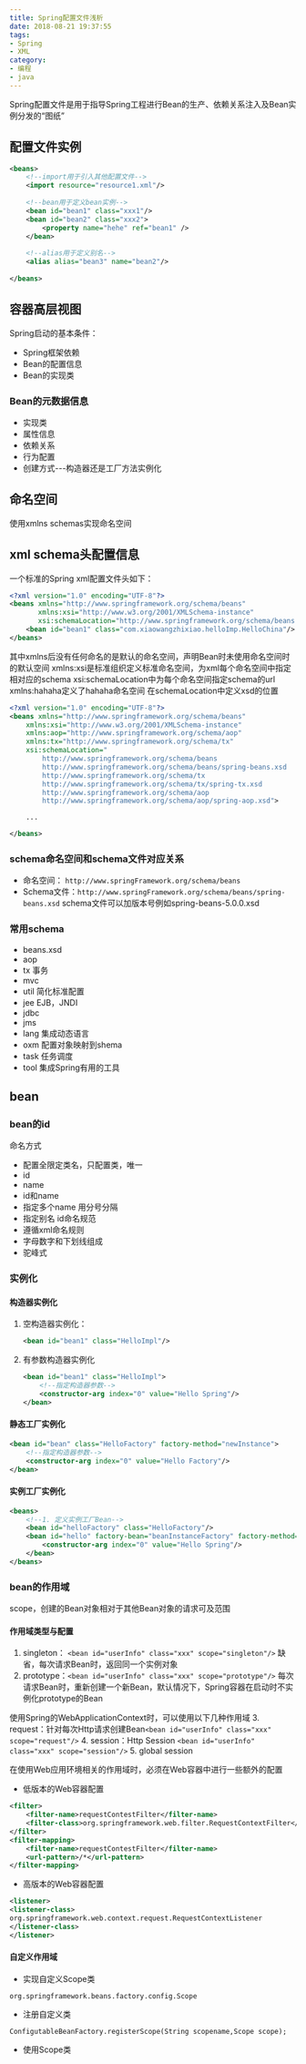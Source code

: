 ```yaml
---
title: Spring配置文件浅析
date: 2018-08-21 19:37:55
tags:
- Spring
- XML
category:
- 编程
- java
---
```


Spring配置文件是用于指导Spring工程进行Bean的生产、依赖关系注入及Bean实例分发的“图纸”
<!-- more -->
## 配置文件实例
```xml
<beans>
    <!--import用于引入其他配置文件-->
    <import resource="resource1.xml"/>
    
    <!--bean用于定义bean实例-->
    <bean id="bean1" class="xxx1"/>
    <bean id="bean2" class="xxx2">
        <property name="hehe" ref="bean1" />
    </bean>
    
    <!--alias用于定义别名-->
    <alias alias="bean3" name="bean2"/>
    
</beans>

```
## 容器高层视图
Spring启动的基本条件：
* Spring框架依赖
* Bean的配置信息
* Bean的实现类

### Bean的元数据信息
* 实现类
* 属性信息
* 依赖关系
* 行为配置
* 创建方式---构造器还是工厂方法实例化



## 命名空间
使用xmlns schemas实现命名空间
## xml schema头配置信息
一个标准的Spring xml配置文件头如下：
```xml
<?xml version="1.0" encoding="UTF-8"?>
<beans xmlns="http://www.springframework.org/schema/beans" 
       xmlns:xsi="http://www.w3.org/2001/XMLSchema-instance"
       xsi:schemaLocation="http://www.springframework.org/schema/beans http://www.springframework.org/schema/beans/spring-beans.xsd">
    <bean id="bean1" class="com.xiaowangzhixiao.helloImp.HelloChina"/>
</beans>
```
其中xmlns后没有任何命名的是默认的命名空间，声明Bean时未使用命名空间时的默认空间
xmlns:xsi是标准组织定义标准命名空间，为xml每个命名空间中指定相对应的schema
xsi:schemaLocation中为每个命名空间指定schema的url
xmlns:hahaha定义了hahaha命名空间
在schemaLocation中定义xsd的位置
```xml
<?xml version="1.0" encoding="UTF-8"?>
<beans xmlns="http://www.springframework.org/schema/beans"
    xmlns:xsi="http://www.w3.org/2001/XMLSchema-instance"
    xmlns:aop="http://www.springframework.org/schema/aop"
    xmlns:tx="http://www.springframework.org/schema/tx"
    xsi:schemaLocation="
        http://www.springframework.org/schema/beans
        http://www.springframework.org/schema/beans/spring-beans.xsd
        http://www.springframework.org/schema/tx
        http://www.springframework.org/schema/tx/spring-tx.xsd
        http://www.springframework.org/schema/aop
        http://www.springframework.org/schema/aop/spring-aop.xsd">

    ...

</beans>
```
### schema命名空间和schema文件对应关系
- 命名空间： `http://www.springFramework.org/schema/beans`
- Schema文件：`http://www.springFramework.org/schema/beans/spring-beans.xsd`
schema文件可以加版本号例如spring-beans-5.0.0.xsd

### 常用schema
* beans.xsd
* aop
* tx    事务
* mvc
* util  简化标准配置
* jee   EJB，JNDI
* jdbc
* jms   
* lang  集成动态语言
* oxm   配置对象映射到shema
* task  任务调度
* tool  集成Spring有用的工具

## bean
### bean的id
命名方式
* 配置全限定类名，只配置类，唯一
* id
* name
* id和name
* 指定多个name 用分号分隔
* 指定别名
id命名规范
* 遵循xml命名规则
* 字母数字和下划线组成
* 驼峰式

### 实例化
#### 构造器实例化
1. 空构造器实例化：
    ```xml
    <bean id="bean1" class="HelloImpl"/>
    ```
2. 有参数构造器实例化
    ```xml
    <bean id="bean1" class="HelloImpl">
        <!--指定构造器参数-->
        <constructor-arg index="0" value="Hello Spring"/>
    </bean>
    ```

#### 静态工厂实例化
```xml
<bean id="bean" class="HelloFactory" factory-method="newInstance">
    <!--指定构造器参数-->
    <constructor-arg index="0" value="Hello Factory"/>
</bean>
```

#### 实例工厂实例化
```xml
<beans>
    <!--1. 定义实例工厂Bean-->
    <bean id="helloFactory" class="HelloFactory"/>
    <bean id="hello" factory-bean="beanInstanceFactory" factory-method="newInstance">
        <constructor-arg index="0" value="Hello Spring"/>
    </bean>
</beans>
```

### bean的作用域
scope，创建的Bean对象相对于其他Bean对象的请求可及范围
#### 作用域类型与配置
1. singleton： `<bean id="userInfo" class="xxx" scope="singleton"/>` 缺省，每次请求Bean时，返回同一个实例对象
2. prototype：`<bean id="userInfo" class="xxx" scope="prototype"/>`  每次请求Bean时，重新创建一个新Bean，默认情况下，Spring容器在启动时不实例化prototype的Bean

使用Spring的WebApplicationContext时，可以使用以下几种作用域
3. request：针对每次Http请求创建Bean`<bean id="userInfo" class="xxx" scope="request"/>` 
4. session：Http Session `<bean id="userInfo" class="xxx" scope="session"/>` 
5. global session

在使用Web应用环境相关的作用域时，必须在Web容器中进行一些额外的配置
* 低版本的Web容器配置
```xml
<filter>
    <filter-name>requestContestFilter</filter-name>
    <filter-class>org.springframework.web.filter.RequestContextFilter</filter-class>
</filter>
<filter-mapping>
    <filter-name>requestContestFilter</filter-name>
    <url-pattern>/*</url-pattern>
</filter-mapping>
```
* 高版本的Web容器配置
```xml
<listener>
<listener-class>
org.springframework.web.context.request.RequestContextListener
</listener-class>
</listener>
```

#### 自定义作用域
* 实现自定义Scope类
```
org.springframework.beans.factory.config.Scope
```
* 注册自定义类
```
ConfigutableBeanFactory.registerScope(String scopename,Scope scope);
```
* 使用Scope类
